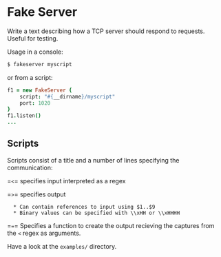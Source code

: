 # Fake Server

Write a text describing how a TCP server should respond to requests.  Useful
for testing.

Usage in a console:

```sh
$ fakeserver myscript
```

or from a script:

```coffee
f1 = new FakeServer {
    script: "#{__dirname}/myscript"
    port: 1020
}
f1.listen()
...
```
## Scripts

Scripts consist of a title and a number of lines specifying the communication:

  =`<`=
      specifies input interpreted as a regex

  =`>`=
      specifies output 
      
      * Can contain references to input using $1..$9 
      * Binary values can be specified with \\xHH or \\xHHHH

  =`=`=
      Specifies a function to create the output recieving the captures from
      the `<` regex as arguments.

Have a look at the `examples/` directory.
